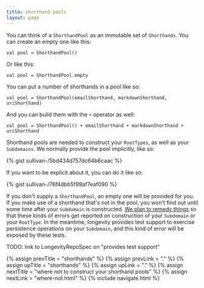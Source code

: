 ```yaml
---
title: shorthand pools
layout: page
---
```


You can think of a `ShorthandPool` as an immutable set of
`Shorthands`. You can create an empty one like this:

    val pool = ShorthandPool()

Or like this:

    val pool = ShorthandPool.empty

You can put a number of shorthands in a pool like so:

    val pool = ShorthandPool(emailShorthand, markdownShorthand, uriShorthand)

And you can build them with the `+` operator as well:

    val pool = ShorthandPool() + emailShorthand + markdownShorthand + uriShorthand

Shorthand pools are needed to construct your `RootTypes`, as
well as your `Subdomains`. We normally provide the pool implicitly,
like so:

{% gist sullivan-/5bd434d757dc64b6caac %}

If you want to be explicit about it, you can do it like so:

{% gist sullivan-/76f4dbb5f99af7eaf090 %}

If you don't supply a `ShorthandPool`, an empty one will be provided
for you. If you make use of a shorthand that's not in the pool, you
won't find out until some time after your `Subdomain` is
constructed. [We plan to remedy
things](https://www.pivotaltracker.com/story/show/99755864) so that
these kinds of errors get reported on construction of your `Subdomain`
or your `RootType`. In the meantime, longevity provides test
support to exercise persistence operations on your `Subdomain`, and
this kind of error will be exposed by these tests.

TODO: link to LongevityRepoSpec on "provides test support"

{% assign prevTitle = "shorthands" %}
{% assign prevLink = "." %}
{% assign upTitle = "shorthands" %}
{% assign upLink = "." %}
{% assign nextTitle = "where not to construct your shorthand pools" %}
{% assign nextLink = "where-not.html" %}
{% include navigate.html %}

